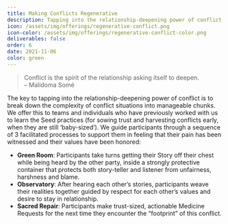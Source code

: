 ```yaml
---
title: Making Conflicts Regenerative
description: Tapping into the relationship-deepening power of conflict
icon: /assets/img/offerings/regenerative-conflict.png
icon-color: /assets/img/offerings/regenerative-conflict-color.png
deliverables: false
order: 6
date: 2021-11-06
color: green
---
```


> Conflict is the spirit of the relationship asking itself to deepen. <br>
> – Malidoma Somé

The key to tapping into the relationship-deepening power of conflict is to break down the complexity of conflict situations into manageable chunks. We offer this to teams and individuals who have previously worked with us to learn the Seed practices (for sowing trust and harvesting conflicts early, when they are still ‘baby-sized’). We guide participants through a sequence of 3 facilitated processes to support them in feeling that their pain has been witnessed and their values have been honored: 

- **Green Room**: Participants take turns getting their Story off their chest while being heard by the other party, inside a strongly protective container that protects both story-teller and listener from unfairness, harshness and blame. 
- **Observatory**: After hearing each other’s stories, participants weave their realities together guided by respect for each other’s values and desire to stay in relationship.
- **Sacred Repair**: Participants make trust-sized, actionable Medicine Requests for the next time they encounter the “footprint” of this conflict. 
